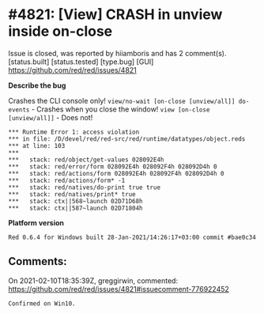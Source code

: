 
#4821: [View] CRASH in unview inside on-close
================================================================================
Issue is closed, was reported by hiiamboris and has 2 comment(s).
[status.built] [status.tested] [type.bug] [GUI]
<https://github.com/red/red/issues/4821>

**Describe the bug**

Crashes the CLI console only!
`view/no-wait [on-close [unview/all]] do-events` - Crashes when you close the window!
`view [on-close [unview/all]]` - Does not!

```
*** Runtime Error 1: access violation
*** in file: /D/devel/red/red-src/red/runtime/datatypes/object.reds
*** at line: 103
***
***   stack: red/object/get-values 028092E4h
***   stack: red/error/form 028092E4h 028092F4h 028092D4h 0
***   stack: red/actions/form 028092E4h 028092F4h 028092D4h 0
***   stack: red/actions/form* -1
***   stack: red/natives/do-print true true
***   stack: red/natives/print* true
***   stack: ctx||568~launch 02D71D68h
***   stack: ctx||587~launch 02D71804h
```

**Platform version**
```
Red 0.6.4 for Windows built 28-Jan-2021/14:26:17+03:00 commit #bae0c34
```



Comments:
--------------------------------------------------------------------------------

On 2021-02-10T18:35:39Z, greggirwin, commented:
<https://github.com/red/red/issues/4821#issuecomment-776922452>

    Confirmed on Win10.

